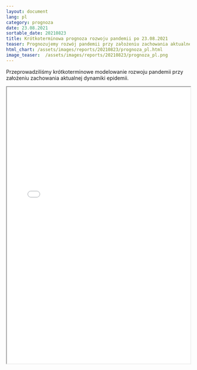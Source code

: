 ```yaml
---
layout: document
lang: pl
category: prognoza
date: 23.08.2021
sortable_date: 20210823
title: Krótkoterminowa prognoza rozwoju pandemii po 23.08.2021 
teaser: Prognozujemy rozwój pandemii przy założeniu zachowania aktualnej dynamiki epidemii.
html_chart: /assets/images/reports/20210823/prognoza_pl.html
image_teaser:  /assets/images/reports/20210823/prognoza_pl.png
---
```


Przeprowadziliśmy krótkoterminowe modelowanie rozwoju pandemii przy założeniu zachowania aktualnej dynamiki epidemii. 

<div style="text-align: center" class="row 80%">
    <span class="image fit">
        <iframe src="{{ page.html_chart }}" alt="" style="width: 100%; height:54em;"></iframe>
    </span>
</div>
